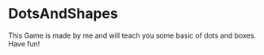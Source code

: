 # DotsAndShapes

This Game is made by me and will teach you some basic of dots and boxes. Have fun!
